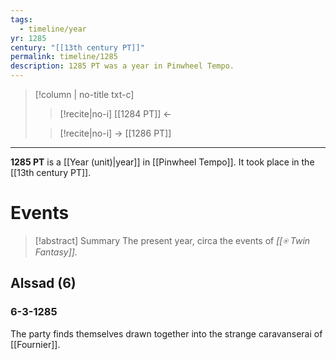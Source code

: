 ```yaml
---
tags:
  - timeline/year
yr: 1285
century: "[[13th century PT]]"
permalink: timeline/1285
description: 1285 PT was a year in Pinwheel Tempo.
---
```

>[!column | no-title txt-c]
>>[!recite|no-i] [[1284 PT]] ←
>
>> [!recite|no-i] → [[1286 PT]]

---
**1285 PT** is a [[Year (unit)|year]] in [[Pinwheel Tempo]]. It took place in the [[13th century PT]]. 

# Events
>[!abstract] Summary
>The present year, circa the events of *[[⍟ Twin Fantasy]].*



## Alssad (6)
### 6-3-1285 
The party finds themselves drawn together into the strange caravanserai of [[Fournier]].
